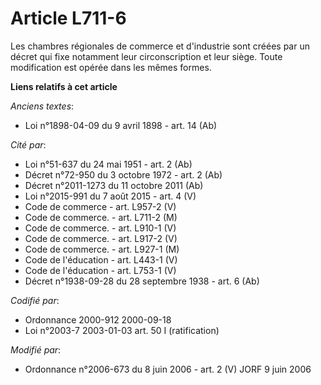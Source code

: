 # Article L711-6

Les chambres régionales de commerce et d'industrie sont créées par un décret qui fixe notamment leur circonscription et leur
siège. Toute modification est opérée dans les mêmes formes.

**Liens relatifs à cet article**

_Anciens textes_:

  - Loi n°1898-04-09 du 9 avril 1898 - art. 14 (Ab)

_Cité par_:

  - Loi n°51-637 du 24 mai 1951 - art. 2 (Ab)
  - Décret n°72-950 du 3 octobre 1972 - art. 2 (Ab)
  - Décret n°2011-1273 du 11 octobre 2011 (Ab)
  - Loi n°2015-991 du 7 août 2015 - art. 4 (V)
  - Code de commerce - art. L957-2 (V)
  - Code de commerce. - art. L711-2 (M)
  - Code de commerce. - art. L910-1 (V)
  - Code de commerce. - art. L917-2 (V)
  - Code de commerce. - art. L927-1 (M)
  - Code de l'éducation - art. L443-1 (V)
  - Code de l'éducation - art. L753-1 (V)
  - Décret n°1938-09-28 du 28 septembre 1938 - art. 6 (Ab)

_Codifié par_:

  - Ordonnance 2000-912 2000-09-18
  - Loi n°2003-7 2003-01-03 art. 50 I (ratification)

_Modifié par_:

  - Ordonnance n°2006-673 du 8 juin 2006 - art. 2 (V) JORF 9 juin 2006
